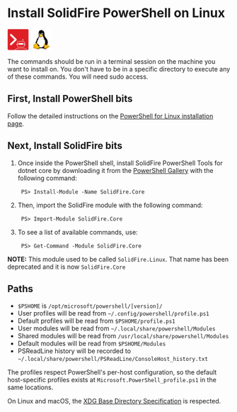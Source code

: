 # Install SolidFire PowerShell on Linux

![solidfire-powershell-logo](../../Install/product.png) ![linux-logo](linux-logo-small.png)

The commands should be run in a terminal session on the machine you want to install on. You don't have to be in a specific directory to execute any of these commands. You will need sudo access. 

## First, Install PowerShell bits

Follow the detailed instructions on the [PowerShell for Linux installation page](https://github.com/PowerShell/PowerShell/blob/master/docs/installation/linux.md). 
    
## Next, Install SolidFire bits

1. Once inside the PowerShell shell, install SolidFire PowerShell Tools for dotnet core by downloading it from the [PowerShell Gallery](powershellgallery.com) with the following command:

        PS> Install-Module -Name SolidFire.Core

1. Then, import the SolidFire module with the following command:

        PS> Import-Module SolidFire.Core

1. To see a list of available commands, use:

        PS> Get-Command -Module SolidFire.Core

**NOTE:** This module used to be called `SolidFire.Linux`. That name has been deprecated and it is now `SolidFire.Core`

## Paths

* `$PSHOME` is `/opt/microsoft/powershell/[version]/`
* User profiles will be read from `~/.config/powershell/profile.ps1`
* Default profiles will be read from `$PSHOME/profile.ps1`
* User modules will be read from `~/.local/share/powershell/Modules`
* Shared modules will be read from `/usr/local/share/powershell/Modules`
* Default modules will be read from `$PSHOME/Modules`
* PSReadLine history will be recorded to `~/.local/share/powershell/PSReadLine/ConsoleHost_history.txt`

The profiles respect PowerShell's per-host configuration,
so the default host-specific profiles exists at `Microsoft.PowerShell_profile.ps1` in the same locations.

On Linux and macOS, the [XDG Base Directory Specification][xdg-bds] is respected.

[xdg-bds]: https://specifications.freedesktop.org/basedir-spec/basedir-spec-latest.html
